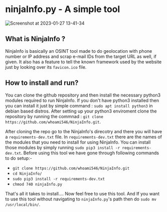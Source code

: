 # ninjaInfo.py - A simple tool
![Screenshot at 2023-01-27 13-41-34](https://user-images.githubusercontent.com/84438424/215038791-c90c2aba-c2b8-4d04-b131-573ca99ff8eb.png)
## What is NinjaInfo ?
NinjaInfo is basically an OSINT tool made to do geolocation with phone number or IP address and scrap e-mail IDs from the target URL as well, if given.
It also has a feature to tell the known framework used by the website just by looking over its `favicon.ico` file.

## How to install and run?
You can clone the github repository and then install the necessary python3 modules required to run NinjaInfo. If you don't have python3 installed then you can install it just by simple command : `sudo apt install python3` in debian based distros. After setting up your python3 enviroment clone the repository by running the commnad : `git clone https://github.com/whoami546/NinjaInfo.git`.

After cloning the repo go to the NinjaInfo's direcotry and there you will have a ``requirements-dev.txt`` file. In `requirements-dev.txt` there are the names of the modules that you need to install for using NinjaInfo. You can install those modules by simply running `sudo pip3 install -r requirements-dev.txt`. Before using this tool we have gone through following commands to do setup:-
* `git clone https://github.com/whoami546/NinjaInfo.git`
* `cd NinjaInfo/`
* `sudo pip3 install -r requirements-dev.txt`
* `chmod 740 ninjaInfo.py`

That's all it takes to install.... Now feel free to use this tool. And If you want to use this tool without navigating to `ninjaInfo.py`'s path then do `sudo mv /usr/local/bin/`.
